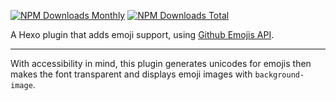 [![NPM Downloads Monthly][img-dm]][npm]
[![NPM Downloads Total][img-dt]][npm]

[img-dt]: https://img.shields.io/npm/dt/hexo-filter-github-emojis.svg?maxAge=3600
[img-dm]: https://img.shields.io/npm/dm/hexo-filter-github-emojis.svg?maxAge=3600
[npm]: https://www.npmjs.com/package/hexo-filter-github-emojis

A Hexo plugin that adds emoji support, using [Github Emojis API](https://api.github.com/emojis).

<hr class="read-more" />

With accessibility in mind, this plugin generates unicodes for emojis then makes the font transparent and displays emoji images with `background-image`.

